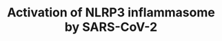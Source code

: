 ---
annotations:
- id: PW:0000883
  parent: regulatory pathway
  type: Pathway Ontology
  value: interleukin-1 signaling pathway
- id: DOID:2945
  parent: disease by infectious agent
  type: Disease Ontology
  value: severe acute respiratory syndrome
- id: PW:0000004
  parent: regulatory pathway
  type: Pathway Ontology
  value: regulatory pathway
- id: DOID:0080600
  parent: disease by infectious agent
  type: Disease Ontology
  value: COVID-19
- id: DOID:934
  parent: disease by infectious agent
  type: Disease Ontology
  value: viral infectious disease
authors:
- AlexanderPico
- Egonw
- Marvin M2
- Eweitz
- Mkutmon
- NhungP
citedin:
- link: PMC9154116
description: Orf3a from SARS-CoV has been shown to bind TRAF3 and activate the NLRP3
  inflammasome. The activation occurs at two points. First, by ubiquinating NF-kB
  (p105) to stimulate its proteolytic processing into mature NF-kB (p50), which can
  then go on to promote the transcription of pro-IL-1B together with RELA (p65). And
  second, by ubiquitinating ASC (PYCARD) in the NLRP3 inflammasome, which leads to
  its degradtion and the activation of caspase-1 (CASP1) that goes on to catalyze
  the production of mature IL-1B, leading to a cytokine storm. While Orf3a of SARS-CoV-2
  only has 72.7% sequence identity with that of SARS-CoV, the TRAF3 binding motif
  PxQxS is 100% conserved (https://alexanderpico.github.io/SARS-CoV-2_Alignments/#Orf3a).
  Chloroquine, a multi-functional antiviral, decreases the production of IL-1B by
  affecting "the processing of primary transcripts in the nucleus, the transport of
  processed mRNA to the cytosol, and the degradation of mRNA." (Jang 2006)
last-edited: 2021-12-17
organisms:
- Homo sapiens
redirect_from:
- /index.php/Pathway:WP4876
- /instance/WP4876
- /instance/WP4876_rr124661
revision: r124661
schema-jsonld:
- '@context': https://schema.org/
  '@id': https://wikipathways.github.io/pathways/WP4876.html
  '@type': Dataset
  creator:
    '@type': Organization
    name: WikiPathways
  description: Orf3a from SARS-CoV has been shown to bind TRAF3 and activate the NLRP3
    inflammasome. The activation occurs at two points. First, by ubiquinating NF-kB
    (p105) to stimulate its proteolytic processing into mature NF-kB (p50), which
    can then go on to promote the transcription of pro-IL-1B together with RELA (p65).
    And second, by ubiquitinating ASC (PYCARD) in the NLRP3 inflammasome, which leads
    to its degradtion and the activation of caspase-1 (CASP1) that goes on to catalyze
    the production of mature IL-1B, leading to a cytokine storm. While Orf3a of SARS-CoV-2
    only has 72.7% sequence identity with that of SARS-CoV, the TRAF3 binding motif
    PxQxS is 100% conserved (https://alexanderpico.github.io/SARS-CoV-2_Alignments/#Orf3a).
    Chloroquine, a multi-functional antiviral, decreases the production of IL-1B by
    affecting "the processing of primary transcripts in the nucleus, the transport
    of processed mRNA to the cytosol, and the degradation of mRNA." (Jang 2006)
  keywords:
  - ASC
  - CASP1
  - Chloroquine
  - IL1B
  - NFKB1
  - NFKB1 p105
  - NLRP3
  - RELA
  - TRAF3
  - orf3a
  - pro-CASP1
  - pro-IL1B
  license: CC0
  name: Activation of NLRP3 inflammasome by SARS-CoV-2
seo: CreativeWork
title: Activation of NLRP3 inflammasome by SARS-CoV-2
wpid: WP4876
---